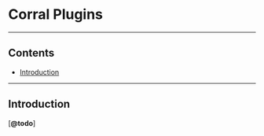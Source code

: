 Corral Plugins
==============



--------
Contents
--------

- [Introduction](#introduction)



------------
Introduction
------------

[__@todo__]
